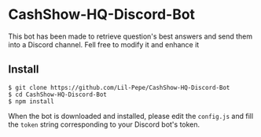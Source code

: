 # CashShow-HQ-Discord-Bot
This bot has been made to retrieve question's best answers and send them into a Discord channel.
Fell free to modify it and enhance it

## Install
```
$ git clone https://github.com/Lil-Pepe/CashShow-HQ-Discord-Bot
$ cd CashShow-HQ-Discord-Bot
$ npm install
```
When the bot is downloaded and installed, please edit the ```config.js``` and fill the ```token``` string corresponding to your Discord bot's token.
